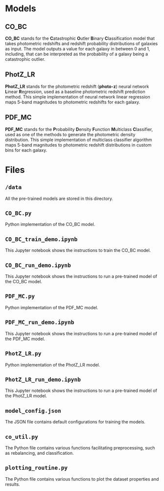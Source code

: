 # Models

## CO_BC
**CO_BC** stands for the **C**atastrophic **O**utler **B**inary **C**lassification model that takes photometric redshifts and redshift probability distributions of galaxies as input.
The model outputs a value for each galaxy in between 0 and 1, including, that can be interpreted as the probability of a galaxy being a catastrophic outlier.

## PhotZ_LR
**PhotZ_LR** stands for the photometric redshift (**photo-z**) neural network **L**inear **R**egression, used as a baseline photometric redshift prediction method.
This simple implementation of neural network linear regression maps 5-band magnitudes to photometric redshifts for each galaxy.

## PDF_MC
**PDF_MC** stands for the **P**robability **D**ensity **F**unction **M**ulticlass **C**lassifier, used as one of the methods to generate the photometric density distribution. This simple implementation of multiclass classifier algorithm maps 5-band magnitudes to photometric redshift distributions in custom bins for each galaxy.

# Files

## `/data`
All the pre-trained models are stored in this directory.

## `CO_BC.py`
Python implementation of the CO_BC model.

## `CO_BC_train_demo.ipynb`
This Jupyter notebook shows the instructions to train the CO_BC model. 

## `CO_BC_run_demo.ipynb`
This Jupyter notebook shows the instructions to run a pre-trained model of the CO_BC model.

## `PDF_MC.py`
Python implementation of the PDF_MC model.

## `PDF_MC_run_demo.ipynb`
This Jupyter notebook shows the instructions to run a pre-trained model of the PDF_MC model.

## `PhotZ_LR.py`
Python implementation of the PhotZ_LR model.

## `PhotZ_LR_run_demo.ipynb`
This Jupyter notebook shows the instructions to run a pre-trained model of the PhotZ_LR model.

## `model_config.json`
The JSON file contains default configurations for training the models.

## `co_util.py`
The Python file contains various functions facilitating preprocessing, such as rebalancing, and classification.

## `plotting_routine.py`
The Python file contains various functions to plot the dataset properties and results. 
